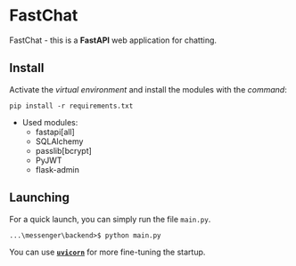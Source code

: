 # FastChat

FastChat - this is a **FastAPI** web application for chatting.

## Install

Activate the *virtual environment* and install the modules with the *command*:

```console
pip install -r requirements.txt
```

+ Used modules:
  + fastapi[all]
  + SQLAlchemy
  + passlib[bcrypt]
  + PyJWT
  + flask-admin

## Launching

For a quick launch, you can simply run the file `main.py`.

```console
...\messenger\backend>$ python main.py
```

You can use [**`uvicorn`**](https://www.uvicorn.org/) for more fine-tuning the startup.
